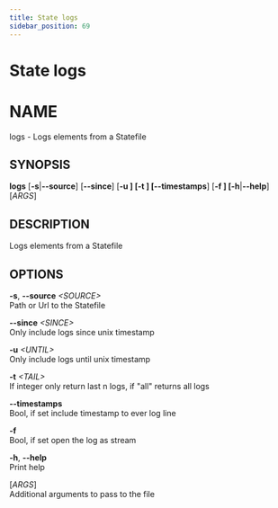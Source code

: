 ```yaml
---
title: State logs
sidebar_position: 69
---
```


# State logs

# NAME

logs - Logs elements from a Statefile

## SYNOPSIS

**logs** \[**-s**\|**--source**\] \[**--since**\] \[**-u **\] \[**-t
**\] \[**--timestamps**\] \[**-f **\] \[**-h**\|**--help**\] \[*ARGS*\]

## DESCRIPTION

Logs elements from a Statefile

## OPTIONS

**-s**, **--source** *\<SOURCE\>*  
Path or Url to the Statefile

**--since** *\<SINCE\>*  
Only include logs since unix timestamp

**-u** *\<UNTIL\>*  
Only include logs until unix timestamp

**-t** *\<TAIL\>*  
If integer only return last n logs, if "all" returns all logs

**--timestamps**  
Bool, if set include timestamp to ever log line

**-f**  
Bool, if set open the log as stream

**-h**, **--help**  
Print help

\[*ARGS*\]  
Additional arguments to pass to the file

